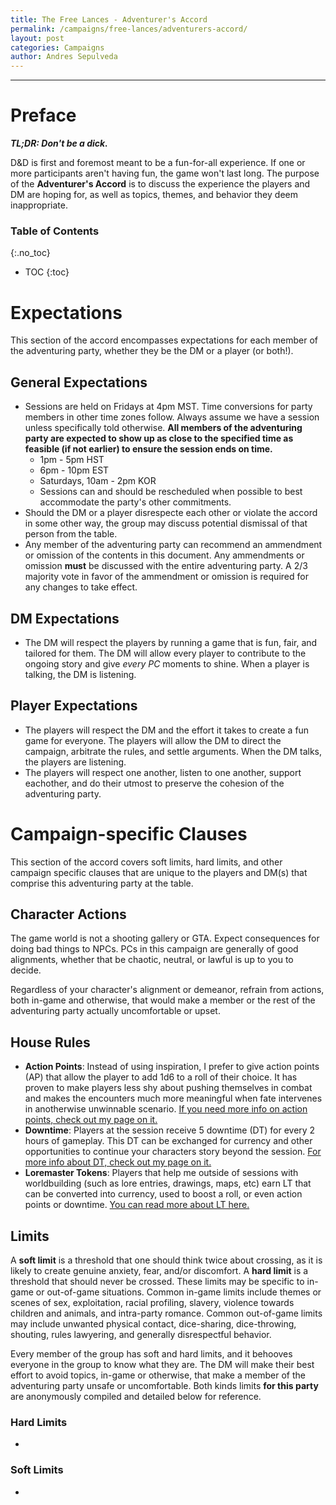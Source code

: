 ```yaml
---
title: The Free Lances - Adventurer's Accord
permalink: /campaigns/free-lances/adventurers-accord/
layout: post
categories: Campaigns
author: Andres Sepulveda
---
```


<hr>

# Preface

***TL;DR: Don't be a dick.***

D&D is first and foremost meant to be a fun-for-all experience. If one or more participants aren't having fun, the game won't last long. The purpose of the **Adventurer's Accord** is to discuss the experience the players and DM are hoping for, as well as topics, themes, and behavior they deem inappropriate. 

<div class="toc">

### Table of Contents
{:.no_toc}

* TOC
{:toc}

</div>

# Expectations

This section of the accord encompasses expectations for each member of the adventuring party, whether they be the DM or a player (or both!). 

## General Expectations

- Sessions are held on Fridays at 4pm MST. Time conversions for party members in other time zones follow. Always assume we have a session unless specifically told otherwise. **All members of the adventuring party are expected to show up as close to the specified time as feasible (if not earlier) to ensure the session ends on time.**
  - 1pm - 5pm HST
  - 6pm - 10pm EST
  - Saturdays, 10am - 2pm KOR
  - Sessions can and should be rescheduled when possible to best accommodate the party's other commitments.
- Should the DM or a player disrespecte each other or violate the accord in some other way, the group may discuss potential dismissal of that person from the table. 
- Any member of the adventuring party can recommend an ammendment or omission of the contents in this document. Any ammendments or omission **must** be discussed with the entire adventuring party. A 2/3 majority vote in favor of the ammendment or omission is required for any changes to take effect. 

## DM Expectations

- The DM will respect the players by running a game that is fun, fair, and tailored for them. The DM will allow every player to contribute to the ongoing story and give *every PC* moments to shine. When a player is talking, the DM is listening. 

## Player Expectations

- The players will respect the DM and the effort it takes to create a fun game for everyone. The players will allow the DM to direct the campaign, arbitrate the rules, and settle arguments. When the DM talks, the players are listening. 
- The players will respect one another, listen to one another, support eachother, and do their utmost to preserve the cohesion of the adventuring party.

# Campaign-specific Clauses

This section of the accord covers soft limits, hard limits, and other campaign specific clauses that are unique to the players and DM(s) that comprise this adventuring party at the table. 

## Character Actions

The game world is not a shooting gallery or GTA. Expect consequences for doing bad things to NPCs. PCs in this campaign are generally of good alignments, whether that be chaotic, neutral, or lawful is up to you to decide. 

Regardless of your character's alignment or demeanor, refrain from actions, both in-game and otherwise, that would make a member or the rest of the adventuring party actually uncomfortable or upset. 

## House Rules

- **Action Points**: Instead of using inspiration, I prefer to give action points (AP) that allow the player to add 1d6 to a roll of their choice. It has proven to make players less shy about pushing themselves in combat and makes the encounters much more meaningful when fate intervenes in anotherwise unwinnable scenario. <a href="https://magicalmusings.github.io/mechanics/action-points/">If you need more info on action points, check out my page on it.</a>
- **Downtime**: Players at the session receive 5 downtime (DT) for every 2 hours of gameplay. This DT can be exchanged for currency and other opportunities to continue your characters story beyond the session. <a href="https://magicalmusings.github.io/mechanics/downtime/">For more info about DT, check out my page on it.</a>
- **Loremaster Tokens**: Players that help me outside of sessions with worldbuilding (such as lore entries, drawings, maps, etc) earn LT that can be converted into currency, used to boost a roll, or even action points or downtime. <a href="https://magicalmusings.github.io/mechanics/loremaster-tokens/">You can read more about LT here.</a>

## Limits 

A **soft limit** is a threshold that one should think twice about crossing, as it is likely to create genuine anxiety, fear, and/or discomfort. A **hard limit** is a threshold that should never be crossed. These limits may be specific to in-game or out-of-game situations. Common in-game limits include themes or scenes of sex, exploitation, racial profiling, slavery, violence towards children and animals, and intra-party romance. Common out-of-game limits may include unwanted physical contact, dice-sharing, dice-throwing, shouting, rules lawyering, and generally disrespectful behavior. 

Every member of the group has soft and hard limits, and it behooves everyone in the group to know what they are. The DM will make their best effort to avoid topics, in-game or otherwise, that make a member of the adventuring party unsafe or uncomfortable. Both kinds limits **for this party** are anonymously compiled and detailed below for reference.  

### Hard Limits 

- 
### Soft Limits

- 
